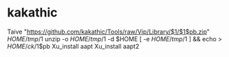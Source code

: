 # kakathic
Taive "https://github.com/kakathic/Tools/raw/Vip/Library/$1/$1$pb.zip" $HOME/tmp/$1
unzip -o $HOME/tmp/$1 -d $HOME
[ -e $HOME/tmp/$1 ] && echo > $HOME/ck/$1$pb
Xu_install aapt
Xu_install aapt2
